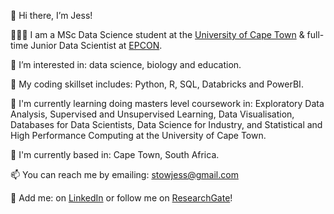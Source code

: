 👋 Hi there, I’m Jess!

👩🏻‍💻 I am a MSc Data Science student at the [University of Cape Town](https://science.uct.ac.za/data-science/msc-data-science-program-uct) & full-time Junior Data Scientist at [EPCON](https://www.epcon.ai).

👀 I’m interested in: data science, biology and education. 

🌱 My coding skillset includes: Python, R, SQL, Databricks and PowerBI. 

📖 I'm currently learning doing masters level coursework in:  Exploratory Data Analysis, Supervised and Unsupervised Learning, Data Visualisation, Databases for Data Scientists, Data Science for Industry, and Statistical and High Performance Computing at the University of Cape Town. 

📍 I'm currently based in: Cape Town, South Africa.

📫 You can reach me by emailing: stowjess@gmail.com

🤝 Add me: on [LinkedIn](https://www.linkedin.com/in/jessicasarahstow/) or follow me on [ResearchGate](https://www.researchgate.net/profile/Jessica-Stow)!

<!---
jessicastow/jessicastow is a ✨ special ✨ repository because its `README.md` (this file) appears on your GitHub profile.
You can click the Preview link to take a look at your changes.
--->
